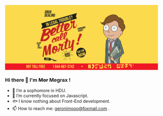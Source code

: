 <img align="center" src="https://github.com/Megrax/Megrax/blob/main/bettercallmorty.PNG" />

### Hi there 👋 I'm <strong><del>Mor</del></strong> Megrax !

<!--
**Megrax/Megrax** is a ✨ _special_ ✨ repository because its `README.md` (this file) appears on your GitHub profile.

Here are some ideas to get you started:

- 🔭 I’m currently working on ...
- 🌱 I’m currently learning ...
- 👯 I’m looking to collaborate on ...
- 🤔 I’m looking for help with ...
- 💬 Ask me about ...
- 📫 How to reach me: ...
- 😄 Pronouns: ...
- ⚡ Fun fact: ...
-->

- 🎒 I’m a sophomore in HDU. 
- 🔬 I’m currently focused on Javascript. 
- 🐟 I know nothing about Front-End development.
- 📫 How to reach me:  geronimooo@foxmail.com .

<script src="https://gist.github.com/Megrax/26445077ab27cd26c18cbdb1175dbfd8.js"></script>

<!--START_SECTION:waka-->
<!--END_SECTION:waka-->
